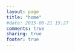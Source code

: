 ```yaml
---
layout: page
title: "home"
#date: 2015-06-21 15:27
comments: true
sharing: true
footer: true
---
```

